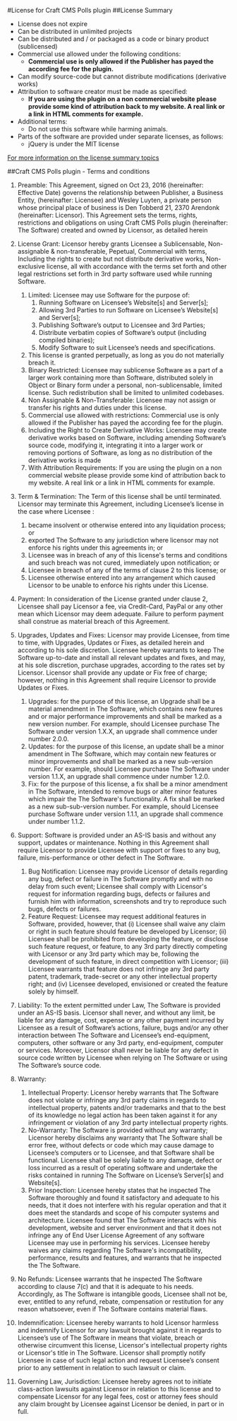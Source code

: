 #License for Craft CMS Polls plugin
##License Summary

- License does not expire
- Can be distributed in unlimited projects
- Can be distributed and / or packaged as a code or binary product (sublicensed)
- Commercial use allowed under the following conditions:
	- **Commercial use is only allowed if the Publisher has payed the according fee for the plugin.**
- Can modify source-code but cannot distribute modifications (derivative works)
- Attribution to software creator must be made as specified:
	- **If you are using the plugin on a non commercial website please provide some kind of attribution back to my website. A real link or a link in HTML comments for example.**
- Additional terms:
	- Do not use this software while harming animals.
- Parts of the software are provided under separate licenses, as follows:
	- jQuery is under the MIT license

[For more information on the license summary topics](http://www.binpress.com/page/licensing-options)

##Craft CMS Polls plugin - Terms and conditions

1. Preamble: This Agreement, signed on Oct 23, 2016 (hereinafter: Effective Date) governs the relationship between Publisher, a Business Entity, (hereinafter: Licensee) and Wesley Luyten, a private person whose principal place of business is Den Tobberd 21, 2370 Arendonk (hereinafter: Licensor). This Agreement sets the terms, rights, restrictions and obligations on using Craft CMS Polls plugin (hereinafter: The Software) created and owned by Licensor, as detailed herein

2. License Grant: Licensor hereby grants Licensee a Sublicensable, Non-assignable & non-transferable, Pepetual, Commercial with terms, Including the rights to create but not distribute derivative works, Non-exclusive license, all with accordance with the terms set forth and other legal restrictions set forth in 3rd party software used while running Software.
	1. Limited: Licensee may use Software for the purpose of:
		1. Running Software on Licensee’s Website[s] and Server[s];
		2. Allowing 3rd Parties to run Software on Licensee’s Website[s] and Server[s];
		3. Publishing Software’s output to Licensee and 3rd Parties;
		4. Distribute verbatim copies of Software’s output (including compiled binaries);
		5. Modify Software to suit Licensee’s needs and specifications.
	2. This license is granted perpetually, as long as you do not materially breach it.
	3. Binary Restricted: Licensee may sublicense Software as a part of a larger work containing more than Software, distributed solely in Object or Binary form under a personal, non-sublicensable, limited license. Such redistribution shall be limited to unlimited codebases.
	4. Non Assignable & Non-Transferable: Licensee may not assign or transfer his rights and duties under this license.
	5. Commercial use allowed with restrictions: Commercial use is only allowed if the Publisher has payed the according fee for the plugin.
	6. Including the Right to Create Derivative Works: Licensee may create derivative works based on Software, including amending Software’s source code, modifying it, integrating it into a larger work or removing portions of Software, as long as no distribution of the derivative works is made
	7. With Attribution Requirements﻿: If you are using the plugin on a non commercial website please provide some kind of attribution back to my website. A real link or a link in HTML comments for example.

3. Term & Termination: The Term of this license shall be until terminated. Licensor may terminate this Agreement, including Licensee’s license in the case where Licensee :
	1. became insolvent or otherwise entered into any liquidation process; or
	2. exported The Software to any jurisdiction where licensor may not enforce his rights under this agreements in; or
	3. Licensee was in breach of any of this license's terms and conditions and such breach was not cured, immediately upon notification; or
	4. Licensee in breach of any of the terms of clause 2 to this license; or
	5. Licensee otherwise entered into any arrangement which caused Licensor to be unable to enforce his rights under this License.

4. Payment: In consideration of the License granted under clause 2, Licensee shall pay Licensor a fee, via Credit-Card, PayPal or any other mean which Licensor may deem adequate. Failure to perform payment shall construe as material breach of this Agreement.

5. Upgrades, Updates and Fixes: Licensor may provide Licensee, from time to time, with Upgrades, Updates or Fixes, as detailed herein and according to his sole discretion. Licensee hereby warrants to keep The Software up-to-date and install all relevant updates and fixes, and may, at his sole discretion, purchase upgrades, according to the rates set by Licensor. Licensor shall provide any update or Fix free of charge; however, nothing in this Agreement shall require Licensor to provide Updates or Fixes.
	1. Upgrades: for the purpose of this license, an Upgrade shall be a material amendment in The Software, which contains new features and or major performance improvements and shall be marked as a new version number. For example, should Licensee purchase The Software under version 1.X.X, an upgrade shall commence under number 2.0.0.
	2. Updates: for the purpose of this license, an update shall be a minor amendment in The Software, which may contain new features or minor improvements and shall be marked as a new sub-version number. For example, should Licensee purchase The Software under version 1.1.X, an upgrade shall commence under number 1.2.0.
	3. Fix: for the purpose of this license, a fix shall be a minor amendment in The Software, intended to remove bugs or alter minor features which impair the The Software's functionality. A fix shall be marked as a new sub-sub-version number. For example, should Licensee purchase Software under version 1.1.1, an upgrade shall commence under number 1.1.2.

6. Support: Software is provided under an AS-IS basis and without any support, updates or maintenance. Nothing in this Agreement shall require Licensor to provide Licensee with support or fixes to any bug, failure, mis-performance or other defect in The Software.
	1. Bug Notification: Licensee may provide Licensor of details regarding any bug, defect or failure in The Software promptly and with no delay from such event; Licensee shall comply with Licensor's request for information regarding bugs, defects or failures and furnish him with information, screenshots and try to reproduce such bugs, defects or failures.
	2. Feature Request: Licensee may request additional features in Software, provided, however, that (i) Licensee shall waive any claim or right in such feature should feature be developed by Licensor; (ii) Licensee shall be prohibited from developing the feature, or disclose such feature request, or feature, to any 3rd party directly competing with Licensor or any 3rd party which may be, following the development of such feature, in direct competition with Licensor; (iii) Licensee warrants that feature does not infringe any 3rd party patent, trademark, trade-secret or any other intellectual property right; and (iv) Licensee developed, envisioned or created the feature solely by himself.

7. Liability:  To the extent permitted under Law, The Software is provided under an AS-IS basis. Licensor shall never, and without any limit, be liable for any damage, cost, expense or any other payment incurred by Licensee as a result of Software’s actions, failure, bugs and/or any other interaction between The Software  and Licensee’s end-equipment, computers, other software or any 3rd party, end-equipment, computer or services.  Moreover, Licensor shall never be liable for any defect in source code written by Licensee when relying on The Software or using The Software’s source code.

8. Warranty:
	1. Intellectual Property: Licensor hereby warrants that The Software does not violate or infringe any 3rd party claims in regards to intellectual property, patents and/or trademarks and that to the best of its knowledge no legal action has been taken against it for any infringement or violation of any 3rd party intellectual property rights.
	2. No-Warranty: The Software is provided without any warranty; Licensor hereby disclaims any warranty that The Software shall be error free, without defects or code which may cause damage to Licensee’s computers or to Licensee, and that Software shall be functional. Licensee shall be solely liable to any damage, defect or loss incurred as a result of operating software and undertake the risks contained in running The Software on License’s Server[s] and Website[s].
	3. Prior Inspection: Licensee hereby states that he inspected The Software thoroughly and found it satisfactory and adequate to his needs, that it does not interfere with his regular operation and that it does meet the standards and scope of his computer systems and architecture. Licensee found that The Software interacts with his development, website and server environment and that it does not infringe any of End User License Agreement of any software Licensee may use in performing his services. Licensee hereby waives any claims regarding The Software's incompatibility, performance, results and features, and warrants that he inspected the The Software.

9. No Refunds: Licensee warrants that he inspected The Software according to clause 7(c) and that it is adequate to his needs. Accordingly, as The Software is intangible goods, Licensee shall not be, ever, entitled to any refund, rebate, compensation or restitution for any reason whatsoever, even if The Software contains material flaws.

10. Indemnification: Licensee hereby warrants to hold Licensor harmless and indemnify Licensor for any lawsuit brought against it in regards to Licensee’s use of The Software in means that violate, breach or otherwise circumvent this license, Licensor's intellectual property rights or Licensor's title in The Software. Licensor shall promptly notify Licensee in case of such legal action and request Licensee’s consent prior to any settlement in relation to such lawsuit or claim.

11. Governing Law, Jurisdiction: Licensee hereby agrees not to initiate class-action lawsuits against Licensor in relation to this license and to compensate Licensor for any legal fees, cost or attorney fees should any claim brought by Licensee against Licensor be denied, in part or in full.